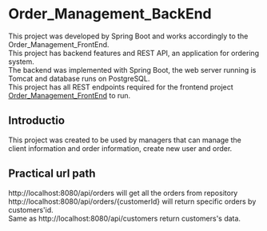 # Order_Management_BackEnd
This project was developed by Spring Boot and works accordingly to the Order_Management_FrontEnd.<br>
This project has backend features and REST API, an application for ordering system.<br> 
The backend was implemented with Spring Boot, the web server running is Tomcat and database runs on PostgreSQL.<br>
This project has all REST endpoints required for the frontend project [Order_Management_FrontEnd](https://github.com/huxingran1993/Order_Management_FrontEnd) to run.
## Introductio 
This project was created to be used by managers that can manage the client information and order information, create new user and order.   
## Practical url path
http://localhost:8080/api/orders will get all the orders from repository <br/>
http://localhost:8080/api/orders/{customerId} will return specific orders by customers'id.<br>
Same as http://localhost:8080/api/customers return customers's data.


